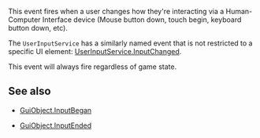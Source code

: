 This event fires when a user changes how they're interacting via a Human-Computer Interface device (Mouse button down, touch begin, keyboard button down, etc).

The `UserInputService` has a similarly named event that is not restricted to a specific UI element: [UserInputService.InputChanged](https://developer.roblox.com/api-reference/event/UserInputService/InputChanged).

This event will always fire regardless of game state.

## See also

 - [GuiObject.InputBegan](https://developer.roblox.com/api-reference/event/GuiObject/InputBegan)

 - [GuiObject.InputEnded](https://developer.roblox.com/api-reference/event/GuiObject/InputEnded)